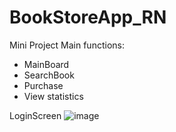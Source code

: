 # BookStoreApp_RN
 Mini Project
 Main functions: 
 -  MainBoard
 -  SearchBook
 -  Purchase
 -  View statistics

LoginScreen
![image](https://github.com/KienChiNg/BookStoreApp_RN/assets/106145545/ada7d877-8137-486c-82c8-5e0124780492)
